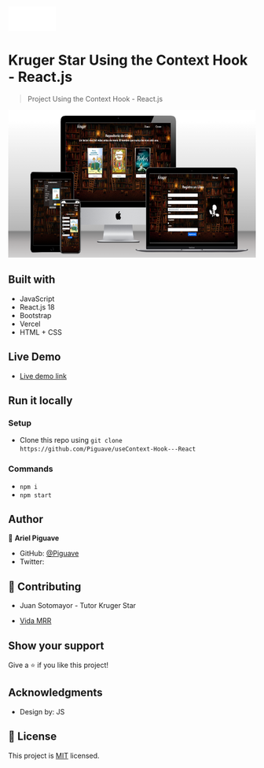 <img src="./src/assets/logo_kruger_.png" height="50px">

# Kruger Star Using the Context Hook - React.js

> Project Using the Context Hook - React.js

<img src="./src/assets/playground4.png" height="300px">

## Built with 

- JavaScript
- React.js 18
- Bootstrap
- Vercel 
- HTML + CSS

## Live Demo

- [Live demo link ](https://use-context-hook-react-35qn.vercel.app/)
## Run it locally

 ### Setup

 - Clone this repo using `git clone https://github.com/Piguave/useContext-Hook---React`

 ### Commands

 - `npm i`
 - `npm start`

## Author

👤 **Ariel Piguave**

- GitHub: [@Piguave](https://github.com/Piguave)
- Twitter: 

## 🤝 Contributing

- Juan Sotomayor - Tutor Kruger Star

- [Vida MRR](https://www.youtube.com/watch?v=oT-feDPuJmk&t=5623s&ab_channel=VidaMRR-Programacionweb)


## Show your support

Give a ⭐ if you like this project!

## Acknowledgments

- Design by: JS

## 📝 License

This project is [MIT](./MIT.md) licensed.
